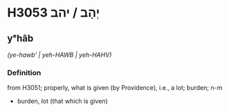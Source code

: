 # H3053 יְהָב / יהב

## yᵉhâb

_(ye-hawb' | yeh-HAWB | yeh-HAHV)_

### Definition

from H3051; properly, what is given (by Providence), i.e., a lot; burden; n-m

- burden, lot (that which is given)
